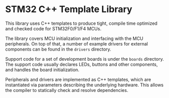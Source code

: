# STM32 C++ Template Library

This library uses C++ templates to produce tight, compile time optimized and checked code for STM32F0/F1/F4 MCUs.

The library covers MCU initialization and interfacing with the MCU peripherals. On top of that, a number of
example drivers for external components can be found in the `drivers` directory.

Support code for a set of development boards is under the `boards` directory. The support code usually declares LEDs, buttons
and other components, and handles the board initialization.

Peripherals and drivers are implemented as C++ templates, which are instantiated via parameters describing the
underlying hardware. This allows the compiler to statically check and resolve dependencies.
